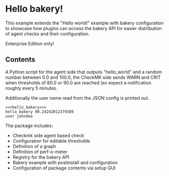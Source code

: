 # Hello bakery!

This example extends the "Hello world!" example with bakery configuration
to showcase how plugins can access the bakery API for easier distribution
of agent checks and their configuration. 

Enterprise Edition only!

## Contents

A Python script for the agent side that outputs "hello_world" and a
random number between 0.0 and 100.0, the CheckMK side sends WARN and 
CRIT when thresholds of 80.0 or 90.0 are reached (so expect a 
notification roughly every 5 minutes.

Additionally the user name read from the JSON config is printed out.

```
<<<hello_bakery>>>
hello_bakery 90.24242012379389
user johndoe
```

The package includes:

- Checkmk side agent based check
- Configuration for editable thresholds
- Definition of a graph
- Definition of perf-o-meter
- Registry for the bakery API
- Bakery example with postinstall and configuration
- Configuration of package contents via setup GUI
